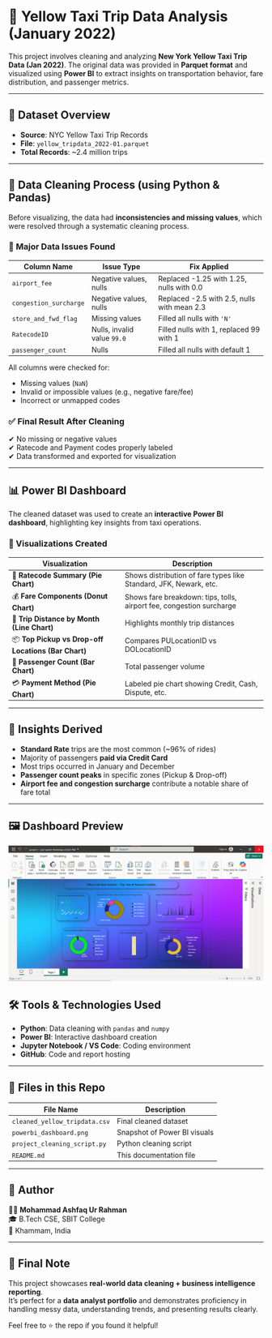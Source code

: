 # 🚕 Yellow Taxi Trip Data Analysis (January 2022)

This project involves cleaning and analyzing **New York Yellow Taxi Trip Data (Jan 2022)**. The original data was provided in **Parquet format** and visualized using **Power BI** to extract insights on transportation behavior, fare distribution, and passenger metrics.

---

## 📁 Dataset Overview

- **Source**: NYC Yellow Taxi Trip Records
- **File**: `yellow_tripdata_2022-01.parquet`
- **Total Records**: ~2.4 million trips

---

## 🔧 Data Cleaning Process (using Python & Pandas)

Before visualizing, the data had **inconsistencies and missing values**, which were resolved through a systematic cleaning process.

### 🔴 Major Data Issues Found

| Column Name             | Issue Type                     | Fix Applied                              |
|------------------------|-------------------------------|-------------------------------------------|
| `airport_fee`          | Negative values, nulls        | Replaced -1.25 with 1.25, nulls with 0.0  |
| `congestion_surcharge` | Negative values, nulls        | Replaced -2.5 with 2.5, nulls with mean 2.3 |
| `store_and_fwd_flag`   | Missing values                | Filled all nulls with `'N'`               |
| `RatecodeID`           | Nulls, invalid value `99.0`   | Filled nulls with 1, replaced 99 with 1   |
| `passenger_count`      | Nulls                         | Filled all nulls with default 1           |

All columns were checked for:
- Missing values (`NaN`)
- Invalid or impossible values (e.g., negative fare/fee)
- Incorrect or unmapped codes

### ✅ Final Result After Cleaning
✔ No missing or negative values  
✔ Ratecode and Payment codes properly labeled  
✔ Data transformed and exported for visualization

---

## 📊 Power BI Dashboard

The cleaned dataset was used to create an **interactive Power BI dashboard**, highlighting key insights from taxi operations.

### 🎨 Visualizations Created

| Visualization | Description |
|---------------|-------------|
| 📌 **Ratecode Summary (Pie Chart)** | Shows distribution of fare types like Standard, JFK, Newark, etc. |
| 💰 **Fare Components (Donut Chart)** | Shows fare breakdown: tips, tolls, airport fee, congestion surcharge |
| 📍 **Trip Distance by Month (Line Chart)** | Highlights monthly trip distances |
| 📦 **Top Pickup vs Drop-off Locations (Bar Chart)** | Compares PULocationID vs DOLocationID |
| 👤 **Passenger Count (Bar Chart)** | Total passenger volume |
| 💳 **Payment Method (Pie Chart)** | Labeled pie chart showing Credit, Cash, Dispute, etc. |

---

## 📌 Insights Derived

- **Standard Rate** trips are the most common (~96% of rides)
- Majority of passengers **paid via Credit Card**
- Most trips occurred in January and December
- **Passenger count peaks** in specific zones (Pickup & Drop-off)
- **Airport fee and congestion surcharge** contribute a notable share of fare total

---
## 🖼 Dashboard Preview

![Power BI Dashboard Preview](project2.png)


## 🛠 Tools & Technologies Used

- **Python**: Data cleaning with `pandas` and `numpy`
- **Power BI**: Interactive dashboard creation
- **Jupyter Notebook / VS Code**: Coding environment
- **GitHub**: Code and report hosting

---

## 📁 Files in this Repo

| File Name | Description |
|-----------|-------------|
| `cleaned_yellow_tripdata.csv` | Final cleaned dataset |
| `powerbi_dashboard.png`       | Snapshot of Power BI visuals |
| `project_cleaning_script.py` | Python cleaning script |
| `README.md`                   | This documentation file |

---

## 🙌 Author

👨‍💻 **Mohammad Ashfaq Ur Rahman**  
🎓 B.Tech CSE, SBIT College  
📍 Khammam, India

---

## 📢 Final Note

This project showcases **real-world data cleaning + business intelligence reporting**.  
It’s perfect for a **data analyst portfolio** and demonstrates proficiency in handling messy data, understanding trends, and presenting results clearly.

Feel free to ⭐️ the repo if you found it helpful!
